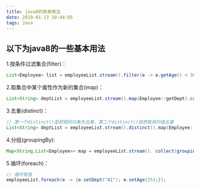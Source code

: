 ```yaml
---
title: java8的简单用法
date: 2019-01-13 10:44:05
tags: Java
---
```


## 以下为java8的一些基本用法

1.按条件过滤集合(filter)：
```java
List<Employee> list = employeeList.stream().filter(e -> e.getAge() < 30 && "A1".equal(e.getDept())).collect(Collectors.toList());
```

2.取集合中某个属性作为新的集合(map)：
```java
List<String> deptList = employeeList.stream().map(Employee::getDept).collect(Collectors.toList());
```

3.去重(distinct)：
```java
// 第一个distinct()是把相同对象先去重，第二个distinct()是把取得的值去重
List<String> deptList = employeeList.stream().distinct().map(Employee::getDept).distinct().collect(Collectors.toList());
```
<!-- more -->
4.分组(groupingBy):
```java
Map<String,List<Employee>> map = employeeList.stream(). collect(groupingBy(Employee:getDept));
```

5.循环(foreach)：
```java
// 循环赋值
employeeList.foreach(e -> {e.setDept("A1"); e.setAge(25);});
```


